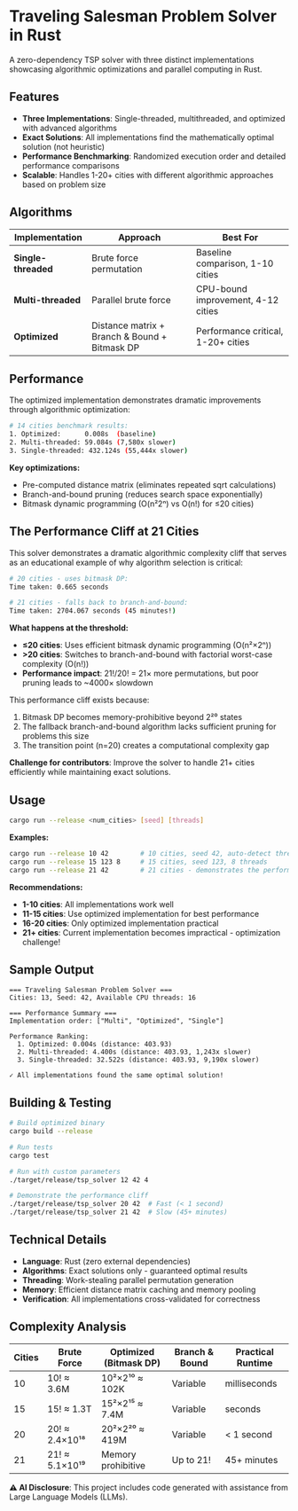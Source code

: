 # Traveling Salesman Problem Solver in Rust

A zero-dependency TSP solver with three distinct implementations showcasing algorithmic optimizations and parallel computing in Rust.

## Features

- **Three Implementations**: Single-threaded, multithreaded, and optimized with advanced algorithms
- **Exact Solutions**: All implementations find the mathematically optimal solution (not heuristic)
- **Performance Benchmarking**: Randomized execution order and detailed performance comparisons
- **Scalable**: Handles 1-20+ cities with different algorithmic approaches based on problem size

## Algorithms

| Implementation      | Approach                                      | Best For                           |
|---------------------|-----------------------------------------------|------------------------------------|
| **Single-threaded** | Brute force permutation                       | Baseline comparison, 1-10 cities   |
| **Multi-threaded**  | Parallel brute force                          | CPU-bound improvement, 4-12 cities |
| **Optimized**       | Distance matrix + Branch & Bound + Bitmask DP | Performance critical, 1-20+ cities |

## Performance

The optimized implementation demonstrates dramatic improvements through algorithmic optimization:

```bash
# 14 cities benchmark results:
1. Optimized:      0.008s  (baseline)
2. Multi-threaded: 59.084s (7,580x slower)  
3. Single-threaded: 432.124s (55,444x slower)
```

**Key optimizations:**
- Pre-computed distance matrix (eliminates repeated sqrt calculations)
- Branch-and-bound pruning (reduces search space exponentially)
- Bitmask dynamic programming (O(n²2ⁿ) vs O(n!) for ≤20 cities)

## The Performance Cliff at 21 Cities

This solver demonstrates a dramatic algorithmic complexity cliff that serves as an educational example of why algorithm selection is critical:

```bash
# 20 cities - uses bitmask DP:
Time taken: 0.665 seconds

# 21 cities - falls back to branch-and-bound:
Time taken: 2704.067 seconds (45 minutes!)
```

**What happens at the threshold:**
- **≤20 cities**: Uses efficient bitmask dynamic programming (O(n²×2ⁿ))
- **>20 cities**: Switches to branch-and-bound with factorial worst-case complexity (O(n!))
- **Performance impact**: 21!/20! = 21× more permutations, but poor pruning leads to ~4000× slowdown

This performance cliff exists because:
1. Bitmask DP becomes memory-prohibitive beyond 2²⁰ states
2. The fallback branch-and-bound algorithm lacks sufficient pruning for problems this size
3. The transition point (n=20) creates a computational complexity gap

**Challenge for contributors**: Improve the solver to handle 21+ cities efficiently while maintaining exact solutions.

## Usage

```bash
cargo run --release <num_cities> [seed] [threads]
```

**Examples:**
```bash
cargo run --release 10 42        # 10 cities, seed 42, auto-detect threads
cargo run --release 15 123 8     # 15 cities, seed 123, 8 threads
cargo run --release 21 42        # 21 cities - demonstrates the performance cliff
```

**Recommendations:**
- **1-10 cities**: All implementations work well
- **11-15 cities**: Use optimized implementation for best performance
- **16-20 cities**: Only optimized implementation practical
- **21+ cities**: Current implementation becomes impractical - optimization challenge!

## Sample Output

```
=== Traveling Salesman Problem Solver ===
Cities: 13, Seed: 42, Available CPU threads: 16

=== Performance Summary ===
Implementation order: ["Multi", "Optimized", "Single"]

Performance Ranking:
  1. Optimized: 0.004s (distance: 403.93)
  2. Multi-threaded: 4.400s (distance: 403.93, 1,243x slower)
  3. Single-threaded: 32.522s (distance: 403.93, 9,190x slower)

✓ All implementations found the same optimal solution!
```

## Building & Testing

```bash
# Build optimized binary
cargo build --release

# Run tests
cargo test

# Run with custom parameters
./target/release/tsp_solver 12 42 4

# Demonstrate the performance cliff
./target/release/tsp_solver 20 42  # Fast (< 1 second)
./target/release/tsp_solver 21 42  # Slow (45+ minutes)
```

## Technical Details

- **Language**: Rust (zero external dependencies)
- **Algorithms**: Exact solutions only - guaranteed optimal results
- **Threading**: Work-stealing parallel permutation generation
- **Memory**: Efficient distance matrix caching and memory pooling
- **Verification**: All implementations cross-validated for correctness

## Complexity Analysis

| Cities | Brute Force    | Optimized (Bitmask DP) | Branch & Bound | Practical Runtime |
|--------|----------------|------------------------|----------------|-------------------|
| 10     | 10! ≈ 3.6M     | 10²×2¹⁰ ≈ 102K         | Variable       | milliseconds      |
| 15     | 15! ≈ 1.3T     | 15²×2¹⁵ ≈ 7.4M         | Variable       | seconds           |
| 20     | 20! ≈ 2.4×10¹⁸ | 20²×2²⁰ ≈ 419M         | Variable       | < 1 second        |
| 21     | 21! ≈ 5.1×10¹⁹ | Memory prohibitive     | Up to 21!      | 45+ minutes       |

**⚠️ AI Disclosure**: This project includes code generated with assistance from Large Language Models (LLMs).
